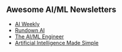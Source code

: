 ## Awesome AI/ML Newsletters
- [AI Weekly](https://aiweekly.co/)
- [Rundown AI](https://www.therundown.ai/)
- [The AI/ML Engineer](https://www.aimlengineer.io/)
- [Artificial Intelligence Made Simple](https://artificialintelligencemadesimple.substack.com/?utm_source=recommendations_page&utm_campaign=1744179)
